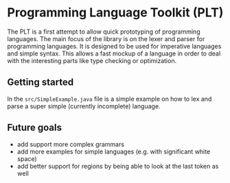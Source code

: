 # Programming Language Toolkit (PLT)
The PLT is a first attempt to allow quick prototyping of programming languages.
The main focus of the library is on the lexer and parser for programming languages.
It is designed to be used for imperative languages and simple syntax.
This allows a fast mockup of a language in order to deal with the interesting parts like type checking or optimization.

## Getting started
In the `src/SimpleExample.java` file is a simple example on how to lex and parse a super simple (currently incomplete) language.

## Future goals
- add support more complex grammars
- add more examples for simple languages (e.g. with significant white space)
- add better support for regions by being able to look at the last token as well